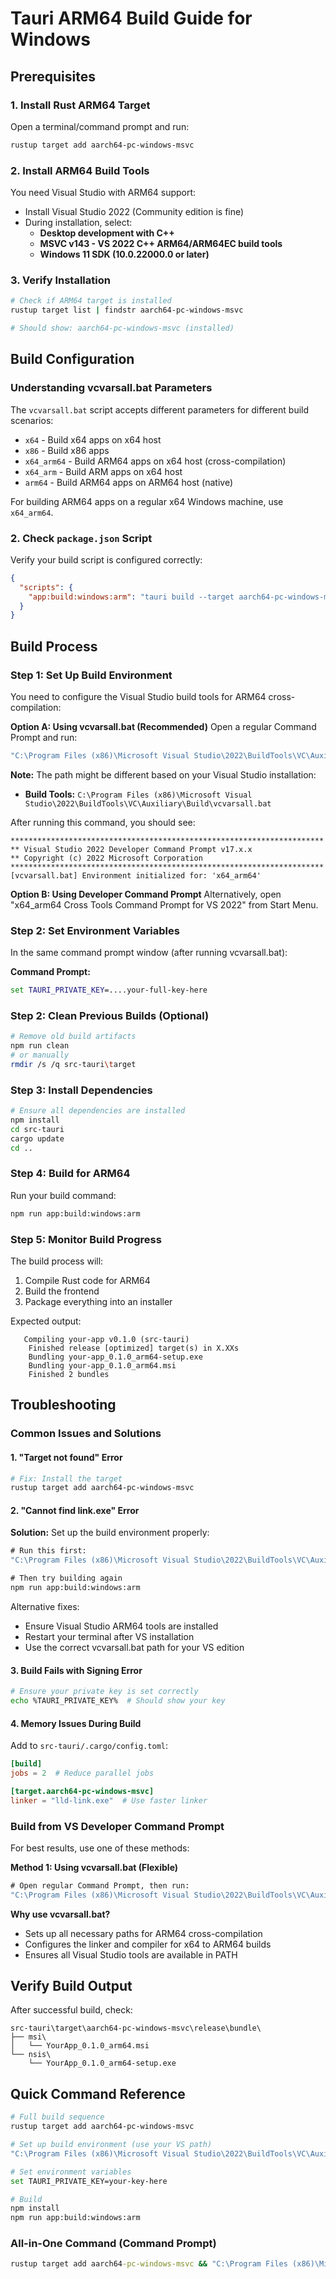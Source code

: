 # Tauri ARM64 Build Guide for Windows

## Prerequisites

### 1. Install Rust ARM64 Target
Open a terminal/command prompt and run:
```bash
rustup target add aarch64-pc-windows-msvc
```

### 2. Install ARM64 Build Tools
You need Visual Studio with ARM64 support:
- Install Visual Studio 2022 (Community edition is fine)
- During installation, select:
  - **Desktop development with C++**
  - **MSVC v143 - VS 2022 C++ ARM64/ARM64EC build tools**
  - **Windows 11 SDK (10.0.22000.0 or later)**

### 3. Verify Installation
```bash
# Check if ARM64 target is installed
rustup target list | findstr aarch64-pc-windows-msvc

# Should show: aarch64-pc-windows-msvc (installed)
```

## Build Configuration

### Understanding vcvarsall.bat Parameters
The `vcvarsall.bat` script accepts different parameters for different build scenarios:
- `x64` - Build x64 apps on x64 host
- `x86` - Build x86 apps
- `x64_arm64` - Build ARM64 apps on x64 host (cross-compilation)
- `x64_arm` - Build ARM apps on x64 host
- `arm64` - Build ARM64 apps on ARM64 host (native)

For building ARM64 apps on a regular x64 Windows machine, use `x64_arm64`.

### 2. Check `package.json` Script
Verify your build script is configured correctly:
```json
{
  "scripts": {
    "app:build:windows:arm": "tauri build --target aarch64-pc-windows-msvc"
  }
}
```

## Build Process

### Step 1: Set Up Build Environment
You need to configure the Visual Studio build tools for ARM64 cross-compilation:

**Option A: Using vcvarsall.bat (Recommended)**
Open a regular Command Prompt and run:
```cmd
"C:\Program Files (x86)\Microsoft Visual Studio\2022\BuildTools\VC\Auxiliary\Build\vcvarsall.bat" x64_arm64
```

**Note:** The path might be different based on your Visual Studio installation:
- **Build Tools:** `C:\Program Files (x86)\Microsoft Visual Studio\2022\BuildTools\VC\Auxiliary\Build\vcvarsall.bat`

After running this command, you should see:
```
**********************************************************************
** Visual Studio 2022 Developer Command Prompt v17.x.x
** Copyright (c) 2022 Microsoft Corporation
**********************************************************************
[vcvarsall.bat] Environment initialized for: 'x64_arm64'
```

**Option B: Using Developer Command Prompt**
Alternatively, open "x64_arm64 Cross Tools Command Prompt for VS 2022" from Start Menu.

### Step 2: Set Environment Variables
In the same command prompt window (after running vcvarsall.bat):

**Command Prompt:**
```cmd
set TAURI_PRIVATE_KEY=....your-full-key-here
```

### Step 2: Clean Previous Builds (Optional)
```bash
# Remove old build artifacts
npm run clean
# or manually
rmdir /s /q src-tauri\target
```

### Step 3: Install Dependencies
```bash
# Ensure all dependencies are installed
npm install
cd src-tauri
cargo update
cd ..
```

### Step 4: Build for ARM64
Run your build command:
```bash
npm run app:build:windows:arm
```

### Step 5: Monitor Build Progress
The build process will:
1. Compile Rust code for ARM64
2. Build the frontend
3. Package everything into an installer

Expected output:
```
   Compiling your-app v0.1.0 (src-tauri)
    Finished release [optimized] target(s) in X.XXs
    Bundling your-app_0.1.0_arm64-setup.exe
    Bundling your-app_0.1.0_arm64.msi
    Finished 2 bundles
```

## Troubleshooting

### Common Issues and Solutions

#### 1. "Target not found" Error
```bash
# Fix: Install the target
rustup target add aarch64-pc-windows-msvc
```

#### 2. "Cannot find link.exe" Error
**Solution:** Set up the build environment properly:
```cmd
# Run this first:
"C:\Program Files (x86)\Microsoft Visual Studio\2022\BuildTools\VC\Auxiliary\Build\vcvarsall.bat" x64_arm64

# Then try building again
npm run app:build:windows:arm
```

Alternative fixes:
- Ensure Visual Studio ARM64 tools are installed
- Restart your terminal after VS installation
- Use the correct vcvarsall.bat path for your VS edition

#### 3. Build Fails with Signing Error
```bash
# Ensure your private key is set correctly
echo %TAURI_PRIVATE_KEY%  # Should show your key
```

#### 4. Memory Issues During Build
Add to `src-tauri/.cargo/config.toml`:
```toml
[build]
jobs = 2  # Reduce parallel jobs

[target.aarch64-pc-windows-msvc]
linker = "lld-link.exe"  # Use faster linker
```

### Build from VS Developer Command Prompt
For best results, use one of these methods:

**Method 1: Using vcvarsall.bat (Flexible)**
```cmd
# Open regular Command Prompt, then run:
"C:\Program Files (x86)\Microsoft Visual Studio\2022\BuildTools\VC\Auxiliary\Build\vcvarsall.bat" x64_arm64
```

**Why use vcvarsall.bat?**
- Sets up all necessary paths for ARM64 cross-compilation
- Configures the linker and compiler for x64 to ARM64 builds
- Ensures all Visual Studio tools are available in PATH

## Verify Build Output

After successful build, check:
```
src-tauri\target\aarch64-pc-windows-msvc\release\bundle\
├── msi\
│   └── YourApp_0.1.0_arm64.msi
└── nsis\
    └── YourApp_0.1.0_arm64-setup.exe
```

## Quick Command Reference

```bash
# Full build sequence
rustup target add aarch64-pc-windows-msvc

# Set up build environment (use your VS path)
"C:\Program Files (x86)\Microsoft Visual Studio\2022\BuildTools\VC\Auxiliary\Build\vcvarsall.bat" x64_arm64

# Set environment variables
set TAURI_PRIVATE_KEY=your-key-here

# Build
npm install
npm run app:build:windows:arm
```

### All-in-One Command (Command Prompt)
```cmd
rustup target add aarch64-pc-windows-msvc && "C:\Program Files (x86)\Microsoft Visual Studio\2022\BuildTools\VC\Auxiliary\Build\vcvarsall.bat" x64_arm64 && set TAURI_PRIVATE_KEY=your-key-here && npm install && npm run app:build:windows:arm
```